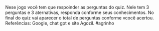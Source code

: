 Nese jogo você tem que respoinder as perguntas do quiz. Nele tem 3 perguntas e 3 aternativas, responda conforme seus conhecimentos.
No final do quiz vai aparecer o total de perguntas conforme vcocê acertou.
Referências: Google, chat gpt e site Agozil.
#agrinho
